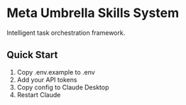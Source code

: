 # Meta Umbrella Skills System

Intelligent task orchestration framework.

## Quick Start
1. Copy .env.example to .env
2. Add your API tokens
3. Copy config to Claude Desktop
4. Restart Claude
